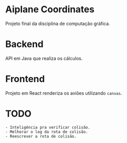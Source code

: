 # Aiplane Coordinates

Projeto final da disciplina de computação gráfica.

# Backend

API em Java que realiza os cálculos.

# Frontend

Projeto em React renderiza os aviões utilizando `canvas`.

# TODO

    - Inteligência pra verificar colisão.
    - Melhorar o log da rota de colisão.
    - Reescrever a rota de colisão.